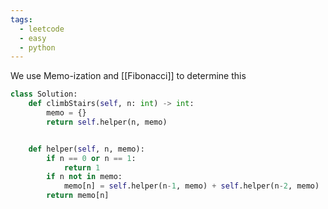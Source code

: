 ```yaml
---
tags:
  - leetcode
  - easy
  - python
---
```

We use Memo-ization and [[Fibonacci]] to determine this
```python
class Solution:
    def climbStairs(self, n: int) -> int:
        memo = {}
        return self.helper(n, memo)


    def helper(self, n, memo):
        if n == 0 or n == 1:
            return 1
        if n not in memo:
            memo[n] = self.helper(n-1, memo) + self.helper(n-2, memo)
        return memo[n]
```

